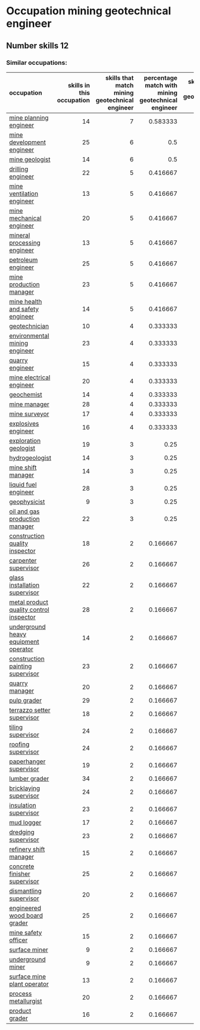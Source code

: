 # Occupation mining geotechnical engineer
## Number skills 12
### Similar occupations:
| occupation                                                                            |   skills in this occupation |   skills that match mining geotechnical engineer |   percentage match with mining geotechnical engineer |   skills not in mining geotechnical engineer |
|:--------------------------------------------------------------------------------------|----------------------------:|-------------------------------------------------:|-----------------------------------------------------:|---------------------------------------------:|
| [mine planning engineer](mine_planning_engineer.md)                                   |                          14 |                                                7 |                                             0.583333 |                                            7 |
| [mine development engineer](mine_development_engineer.md)                             |                          25 |                                                6 |                                             0.5      |                                           19 |
| [mine geologist](mine_geologist.md)                                                   |                          14 |                                                6 |                                             0.5      |                                            8 |
| [drilling engineer](drilling_engineer.md)                                             |                          22 |                                                5 |                                             0.416667 |                                           17 |
| [mine ventilation engineer](mine_ventilation_engineer.md)                             |                          13 |                                                5 |                                             0.416667 |                                            8 |
| [mine mechanical engineer](mine_mechanical_engineer.md)                               |                          20 |                                                5 |                                             0.416667 |                                           15 |
| [mineral processing engineer](mineral_processing_engineer.md)                         |                          13 |                                                5 |                                             0.416667 |                                            8 |
| [petroleum engineer](petroleum_engineer.md)                                           |                          25 |                                                5 |                                             0.416667 |                                           20 |
| [mine production manager](mine_production_manager.md)                                 |                          23 |                                                5 |                                             0.416667 |                                           18 |
| [mine health and safety engineer](mine_health_and_safety_engineer.md)                 |                          14 |                                                5 |                                             0.416667 |                                            9 |
| [geotechnician](geotechnician.md)                                                     |                          10 |                                                4 |                                             0.333333 |                                            6 |
| [environmental mining engineer](environmental_mining_engineer.md)                     |                          23 |                                                4 |                                             0.333333 |                                           19 |
| [quarry engineer](quarry_engineer.md)                                                 |                          15 |                                                4 |                                             0.333333 |                                           11 |
| [mine electrical engineer](mine_electrical_engineer.md)                               |                          20 |                                                4 |                                             0.333333 |                                           16 |
| [geochemist](geochemist.md)                                                           |                          14 |                                                4 |                                             0.333333 |                                           10 |
| [mine manager](mine_manager.md)                                                       |                          28 |                                                4 |                                             0.333333 |                                           24 |
| [mine surveyor](mine_surveyor.md)                                                     |                          17 |                                                4 |                                             0.333333 |                                           13 |
| [explosives engineer](explosives_engineer.md)                                         |                          16 |                                                4 |                                             0.333333 |                                           12 |
| [exploration geologist](exploration_geologist.md)                                     |                          19 |                                                3 |                                             0.25     |                                           16 |
| [hydrogeologist](hydrogeologist.md)                                                   |                          14 |                                                3 |                                             0.25     |                                           11 |
| [mine shift manager](mine_shift_manager.md)                                           |                          14 |                                                3 |                                             0.25     |                                           11 |
| [liquid fuel engineer](liquid_fuel_engineer.md)                                       |                          28 |                                                3 |                                             0.25     |                                           25 |
| [geophysicist](geophysicist.md)                                                       |                           9 |                                                3 |                                             0.25     |                                            6 |
| [oil and gas production manager](oil_and_gas_production_manager.md)                   |                          22 |                                                3 |                                             0.25     |                                           19 |
| [construction quality inspector](construction_quality_inspector.md)                   |                          18 |                                                2 |                                             0.166667 |                                           16 |
| [carpenter supervisor](carpenter_supervisor.md)                                       |                          26 |                                                2 |                                             0.166667 |                                           24 |
| [glass installation supervisor](glass_installation_supervisor.md)                     |                          22 |                                                2 |                                             0.166667 |                                           20 |
| [metal product quality control inspector](metal_product_quality_control_inspector.md) |                          28 |                                                2 |                                             0.166667 |                                           26 |
| [underground heavy equipment operator](underground_heavy_equipment_operator.md)       |                          14 |                                                2 |                                             0.166667 |                                           12 |
| [construction painting supervisor](construction_painting_supervisor.md)               |                          23 |                                                2 |                                             0.166667 |                                           21 |
| [quarry manager](quarry_manager.md)                                                   |                          20 |                                                2 |                                             0.166667 |                                           18 |
| [pulp grader](pulp_grader.md)                                                         |                          29 |                                                2 |                                             0.166667 |                                           27 |
| [terrazzo setter supervisor](terrazzo_setter_supervisor.md)                           |                          18 |                                                2 |                                             0.166667 |                                           16 |
| [tiling supervisor](tiling_supervisor.md)                                             |                          24 |                                                2 |                                             0.166667 |                                           22 |
| [roofing supervisor](roofing_supervisor.md)                                           |                          24 |                                                2 |                                             0.166667 |                                           22 |
| [paperhanger supervisor](paperhanger_supervisor.md)                                   |                          19 |                                                2 |                                             0.166667 |                                           17 |
| [lumber grader](lumber_grader.md)                                                     |                          34 |                                                2 |                                             0.166667 |                                           32 |
| [bricklaying supervisor](bricklaying_supervisor.md)                                   |                          24 |                                                2 |                                             0.166667 |                                           22 |
| [insulation supervisor](insulation_supervisor.md)                                     |                          23 |                                                2 |                                             0.166667 |                                           21 |
| [mud logger](mud_logger.md)                                                           |                          17 |                                                2 |                                             0.166667 |                                           15 |
| [dredging supervisor](dredging_supervisor.md)                                         |                          23 |                                                2 |                                             0.166667 |                                           21 |
| [refinery shift manager](refinery_shift_manager.md)                                   |                          15 |                                                2 |                                             0.166667 |                                           13 |
| [concrete finisher supervisor](concrete_finisher_supervisor.md)                       |                          25 |                                                2 |                                             0.166667 |                                           23 |
| [dismantling supervisor](dismantling_supervisor.md)                                   |                          20 |                                                2 |                                             0.166667 |                                           18 |
| [engineered wood board grader](engineered_wood_board_grader.md)                       |                          25 |                                                2 |                                             0.166667 |                                           23 |
| [mine safety officer](mine_safety_officer.md)                                         |                          15 |                                                2 |                                             0.166667 |                                           13 |
| [surface miner](surface_miner.md)                                                     |                           9 |                                                2 |                                             0.166667 |                                            7 |
| [underground miner](underground_miner.md)                                             |                           9 |                                                2 |                                             0.166667 |                                            7 |
| [surface mine plant operator](surface_mine_plant_operator.md)                         |                          13 |                                                2 |                                             0.166667 |                                           11 |
| [process metallurgist](process_metallurgist.md)                                       |                          20 |                                                2 |                                             0.166667 |                                           18 |
| [product grader](product_grader.md)                                                   |                          16 |                                                2 |                                             0.166667 |                                           14 |
